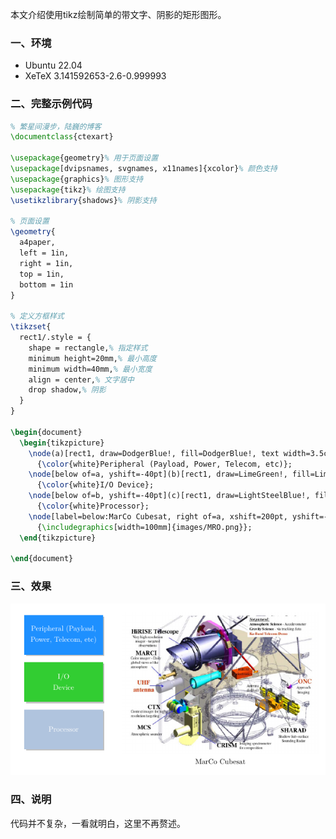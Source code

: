 本文介绍使用tikz绘制简单的带文字、阴影的矩形图形。

### 一、环境
- Ubuntu 22.04
- XeTeX 3.141592653-2.6-0.999993

### 二、完整示例代码
```latex
% 繁星间漫步，陆巍的博客
\documentclass{ctexart}

\usepackage{geometry}% 用于页面设置
\usepackage[dvipsnames, svgnames, x11names]{xcolor}% 颜色支持
\usepackage{graphics}% 图形支持
\usepackage{tikz}% 绘图支持
\usetikzlibrary{shadows}% 阴影支持

% 页面设置
\geometry{
  a4paper,
  left = 1in,
  right = 1in,
  top = 1in,
  bottom = 1in
}

% 定义方框样式
\tikzset{
  rect1/.style = {
    shape = rectangle,% 指定样式
    minimum height=20mm,% 最小高度
    minimum width=40mm,% 最小宽度
    align = center,% 文字居中
    drop shadow,% 阴影
  }
}

\begin{document}
  \begin{tikzpicture}
    \node(a)[rect1, draw=DodgerBlue!, fill=DodgerBlue!, text width=3.5cm]
      {\color{white}Peripheral (Payload, Power, Telecom, etc)};
    \node[below of=a, yshift=-40pt](b)[rect1, draw=LimeGreen!, fill=LimeGreen!, text width=1.5cm]
      {\color{white}I/O Device};
    \node[below of=b, yshift=-40pt](c)[rect1, draw=LightSteelBlue!, fill=LightSteelBlue!]
      {\color{white}Processor};
    \node[label=below:MarCo Cubesat, right of=a, xshift=200pt, yshift=-70pt]
      {\includegraphics[width=100mm]{images/MRO.png}};
  \end{tikzpicture}

\end{document}
```

### 三、效果
![LaTeX：使用tikz绘制简单带文字、阴影的矩形图形效果图](example1.png)

### 四、说明
代码并不复杂，一看就明白，这里不再赘述。
